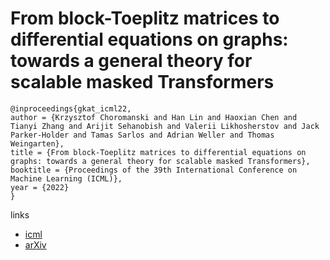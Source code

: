# From block-Toeplitz matrices to differential equations on graphs: towards a general theory for scalable masked Transformers

```
@inproceedings{gkat_icml22,
author = {Krzysztof Choromanski and Han Lin and Haoxian Chen and Tianyi Zhang and Arijit Sehanobish and Valerii Likhosherstov and Jack Parker-Holder and Tamas Sarlos and Adrian Weller and Thomas Weingarten},
title = {From block-Toeplitz matrices to differential equations on graphs: towards a general theory for scalable masked Transformers},
booktitle = {Proceedings of the 39th International Conference on Machine Learning (ICML)},
year = {2022}
}
```

links
- [icml](https://icml.cc/Conferences/2022/Schedule?showEvent=16582)
- [arXiv](https://arxiv.org/abs/2107.07999)
